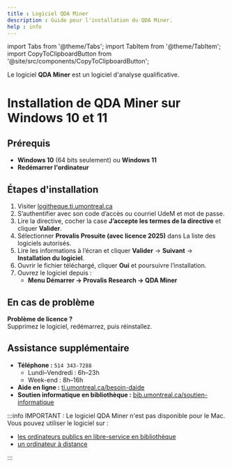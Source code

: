 ```yaml
---
title : Logiciel QDA Miner
description : Guide pour l'installation du QDA Miner.
help : info
---
```


import Tabs from '@theme/Tabs';
import TabItem from '@theme/TabItem';
import CopyToClipboardButton from '@site/src/components/CopyToClipboardButton';

Le logiciel **QDA Miner** est un logiciel d'analyse qualificative.

<Tabs groupId="os-tabs">
      <TabItem value="windows" label="Windows">

# Installation de QDA Miner sur Windows 10 et 11

## Prérequis
- **Windows 10** (64 bits seulement) ou **Windows 11**
- **Redémarrer l'ordinateur**

## Étapes d'installation

1. Visiter [logitheque.ti.umontreal.ca](https://logitheque.ti.umontreal.ca)
2. S’authentifier avec son code d’accès ou courriel UdeM et mot de passe.
3. Lire la directive, cocher la case **J’accepte les termes de la directive** et cliquer **Valider**.
4. Sélectionner **Provalis Prosuite (avec licence 2025)** dans La liste des logiciels autorisés.
5. Lire les informations à l’écran et cliquer **Valider** → **Suivant** → **Installation du logiciel**.
6. Ouvrir le fichier téléchargé, cliquer **Oui** et poursuivre l’installation.
7. Ouvrez le logiciel depuis :
    - **Menu Démarrer → Provalis Research → QDA Miner**
 
## En cas de problème

**Problème de licence ?**  
Supprimez le logiciel, redémarrez, puis réinstallez.

## Assistance supplémentaire

- **Téléphone :** `514 343-7288`
  - Lundi–Vendredi : 6h–23h
  - Week-end : 8h–16h
- **Aide en ligne :** [ti.umontreal.ca/besoin-daide](https://ti.umontreal.ca/besoin-daide)
- **Soutien informatique en bibliothèque :** [bib.umontreal.ca/soutien-informatique](https://bib.umontreal.ca/soutien-informatique)

</TabItem>
<TabItem value="macos" label="macOS">

:::info IMPORTANT : 
Le logiciel QDA Miner n'est pas disponible pour le Mac.
Vous pouvez utiliser le logiciel sur :
- [les ordinateurs publics en libre-service en bibliothèque](https://studio.bib.umontreal.ca/informatique/ordinateurs/)
- [un ordinateur à distance](https://studio.bib.umontreal.ca/informatique/connexion-distance/)

:::

</TabItem>
</Tabs>


